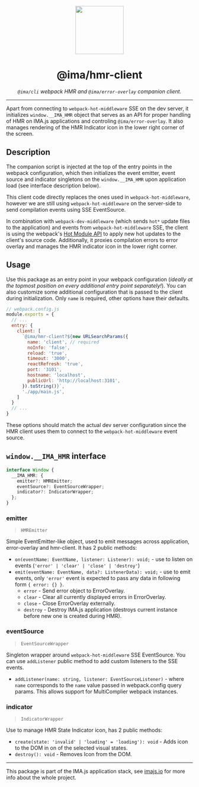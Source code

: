 <p align="center">
  <img height="130" src="https://imajs.io/img/imajs-logo.png">
</p>

<h1 align="center">@ima/hmr-client</h1>
  <p align="center"><i><code>@ima/cli</code> webpack HMR and <code>@ima/error-overlay</code> companion client.</i>
</p>

---

Apart from connecting to `webpack-hot-middleware` SSE on the dev server, it initializes `window.__IMA_HMR` object that serves as an API  for proper handling of HMR on IMA.js applications and controling `@ima/error-overlay`. It also manages rendering of the HMR Indicator icon in the lower right corner of the screen.

## Description

The companion script is injected at the top of the entry points in the webpack configuration, which then initializes the event emitter, event source and indicator singletons on the `window.__IMA_HMR` upon application load (see interface description below).

This client code directly replaces the ones used in `webpack-hot-middleware`, however we are still using `webpack-hot-middleware` on the server-side to send compilation events using SSE EventSource.

In combination with `webpack-dev-middleware` (which sends `hot*` update files to the application) and events from `webpack-hot-middleware` SSE, the client is using the webpack's [Hot Module API](https://webpack.js.org/api/hot-module-replacement/#module-api) to apply new hot updates to the client's source code. Additionally, it proxies compilation errors to error overlay and manages the HMR indicator icon in the lower right corner.

## Usage

Use this package as an entry point in your webpack configuration (*ideally at the topmost position on every additional entry point separately!*). You can also customize some additional configuration that is passed to the client during initialization. Only `name` is required, other options have their defaults.

```javascript
// webpack.config.js
module.exports = {
  // ...
  entry: {
    client: [
      `@ima/hmr-client?${new URLSearchParams({
        name: 'client', // required
        noInfo: 'false',
        reload: 'true',
        timeout: '3000',
        reactRefresh: 'true',
        port: '3101',
        hostname: 'localhost',
        publicUrl: 'http://localhost:3101',
      }).toString()}`,
      './app/main.js',
    ]
  }
  // ...
}
```

These options should match the actual dev server configuration since the HMR client uses them to connect to the `webpack-hot-middleware` event source.

## `window.__IMA_HMR` interface

```typescript
interface Window {
  __IMA_HMR: {
    emitter?: HMREmitter;
    eventSource?: EventSourceWrapper;
    indicator?: IndicatorWrapper;
  };
}
```

### emitter

> `HMREmitter`

Simple EventEmitter-like object, used to emit messages across application, error-overlay and hmr-client. It has 2 public methods:

- `on(eventName: EventName, listener: Listener): void;` - use to listen on events (`'error' | 'clear' | 'close' | 'destroy'`)
- `emit(eventName: EventName, data?: ListenerData): void;` - use to emit events, only `'error'` event is expected to pass any data in following form `{ error: {} }`.
  - `error` - Send error object to ErrorOverlay.
  - `clear` - Clear all currently displayed errors in ErrorOverlay.
  - `close` - Close ErrorOverlay externally.
  - `destroy` - Destroy IMA.js application (destroys current instance before new one is created during HMR).


### eventSource

> `EventSourceWrapper`

Singleton wrapper around `webpack-hot-middleware` SSE EventSource. You can use `addListener` public method to add custom listeners to the SSE events.

- `addListener(name: string, listener: EventSourceListener)` - where `name` corresponds to the `name` value passed in webpack.config query params. This allows support for MultiComplier webpack instances.

### indicator

> `IndicatorWrapper`

Use to manage HMR State Indicator icon, has 2 public methods:

 - `create(state: 'invalid' | 'loading' = 'loading'): void` - Adds icon to the DOM in on of the selected visual states.
 - `destroy(): void` - Removes Icon from the DOM.

---

This package is part of the IMA.js application stack, see [imajs.io](https://imajs.io/) for more info about the whole project.
